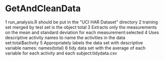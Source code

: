 # GetAndCleanData
1 run_analysis.R should be put in the "UCI HAR Dataset" directory
2 training set merged by test set is the object total
3 Extracts only the measurements on the mean and standard deviation for each measurement:selected
4 Uses descriptive activity names to name the activities in the data set:total$activity
5 Appropriately labels the data set with descriptive variable names: names(total)
6 tidy data set with the average of each variable for each activity and each subject:tidydata.csv